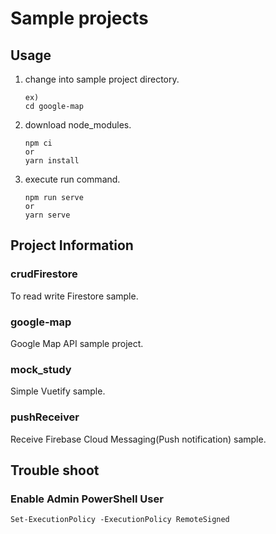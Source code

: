 # Sample projects

## Usage
1. change into sample project directory.
    ```
    ex)
    cd google-map
    ```
1. download node_modules.
    ```
    npm ci
    or
    yarn install
    ```
1. execute run command.
    ```
    npm run serve
    or
    yarn serve
    ```

## Project Information

### crudFirestore
To read write Firestore sample.

### google-map
Google Map API sample project.

### mock_study
Simple Vuetify sample.

### pushReceiver
Receive Firebase Cloud Messaging(Push notification) sample.

## Trouble shoot

### Enable Admin PowerShell User
`Set-ExecutionPolicy -ExecutionPolicy RemoteSigned`
